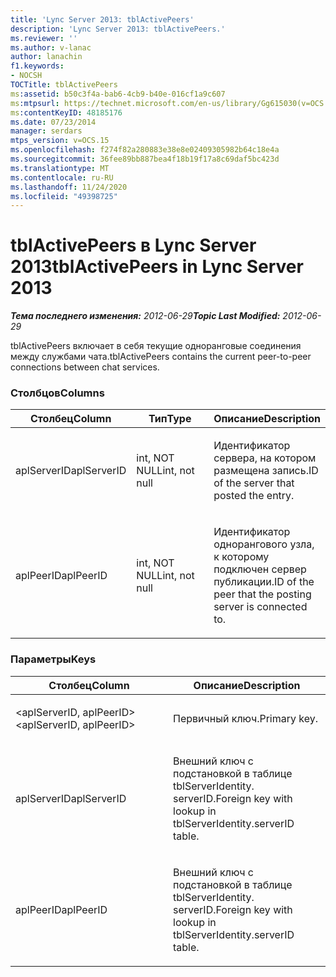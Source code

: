 ```yaml
---
title: 'Lync Server 2013: tblActivePeers'
description: 'Lync Server 2013: tblActivePeers.'
ms.reviewer: ''
ms.author: v-lanac
author: lanachin
f1.keywords:
- NOCSH
TOCTitle: tblActivePeers
ms:assetid: b50c3f4a-bab6-4cb9-b40e-016cf1a9c607
ms:mtpsurl: https://technet.microsoft.com/en-us/library/Gg615030(v=OCS.15)
ms:contentKeyID: 48185176
ms.date: 07/23/2014
manager: serdars
mtps_version: v=OCS.15
ms.openlocfilehash: f274f82a280883e38e8e02409305982b64c18e4a
ms.sourcegitcommit: 36fee89bb887bea4f18b19f17a8c69daf5bc423d
ms.translationtype: MT
ms.contentlocale: ru-RU
ms.lasthandoff: 11/24/2020
ms.locfileid: "49398725"
---
```

# <a name="tblactivepeers-in-lync-server-2013"></a><span data-ttu-id="4c2da-103">tblActivePeers в Lync Server 2013</span><span class="sxs-lookup"><span data-stu-id="4c2da-103">tblActivePeers in Lync Server 2013</span></span>

<div data-xmlns="http://www.w3.org/1999/xhtml">

<div class="topic" data-xmlns="http://www.w3.org/1999/xhtml" data-msxsl="urn:schemas-microsoft-com:xslt" data-cs="https://msdn.microsoft.com/">

<div data-asp="https://msdn2.microsoft.com/asp">



</div>

<div id="mainSection">

<div id="mainBody"><span data-ttu-id="4c2da-104">

<span> </span></span><span class="sxs-lookup"><span data-stu-id="4c2da-104">

<span> </span></span></span>

<span data-ttu-id="4c2da-105">_**Тема последнего изменения:** 2012-06-29_</span><span class="sxs-lookup"><span data-stu-id="4c2da-105">_**Topic Last Modified:** 2012-06-29_</span></span>

<span data-ttu-id="4c2da-106">tblActivePeers включает в себя текущие одноранговые соединения между службами чата.</span><span class="sxs-lookup"><span data-stu-id="4c2da-106">tblActivePeers contains the current peer-to-peer connections between chat services.</span></span>

### <a name="columns"></a><span data-ttu-id="4c2da-107">Столбцов</span><span class="sxs-lookup"><span data-stu-id="4c2da-107">Columns</span></span>

<table>
<colgroup>
<col style="width: 33%" />
<col style="width: 33%" />
<col style="width: 33%" />
</colgroup>
<thead>
<tr class="header">
<th><span data-ttu-id="4c2da-108">Столбец</span><span class="sxs-lookup"><span data-stu-id="4c2da-108">Column</span></span></th>
<th><span data-ttu-id="4c2da-109">Тип</span><span class="sxs-lookup"><span data-stu-id="4c2da-109">Type</span></span></th>
<th><span data-ttu-id="4c2da-110">Описание</span><span class="sxs-lookup"><span data-stu-id="4c2da-110">Description</span></span></th>
</tr>
</thead>
<tbody>
<tr class="odd">
<td><p><span data-ttu-id="4c2da-111">aplServerID</span><span class="sxs-lookup"><span data-stu-id="4c2da-111">aplServerID</span></span></p></td>
<td><p><span data-ttu-id="4c2da-112">int, NOT NULL</span><span class="sxs-lookup"><span data-stu-id="4c2da-112">int, not null</span></span></p></td>
<td><p><span data-ttu-id="4c2da-113">Идентификатор сервера, на котором размещена запись.</span><span class="sxs-lookup"><span data-stu-id="4c2da-113">ID of the server that posted the entry.</span></span></p></td>
</tr>
<tr class="even">
<td><p><span data-ttu-id="4c2da-114">aplPeerID</span><span class="sxs-lookup"><span data-stu-id="4c2da-114">aplPeerID</span></span></p></td>
<td><p><span data-ttu-id="4c2da-115">int, NOT NULL</span><span class="sxs-lookup"><span data-stu-id="4c2da-115">int, not null</span></span></p></td>
<td><p><span data-ttu-id="4c2da-116">Идентификатор однорангового узла, к которому подключен сервер публикации.</span><span class="sxs-lookup"><span data-stu-id="4c2da-116">ID of the peer that the posting server is connected to.</span></span></p></td>
</tr>
</tbody>
</table>


### <a name="keys"></a><span data-ttu-id="4c2da-117">Параметры</span><span class="sxs-lookup"><span data-stu-id="4c2da-117">Keys</span></span>

<table>
<colgroup>
<col style="width: 50%" />
<col style="width: 50%" />
</colgroup>
<thead>
<tr class="header">
<th><span data-ttu-id="4c2da-118">Столбец</span><span class="sxs-lookup"><span data-stu-id="4c2da-118">Column</span></span></th>
<th><span data-ttu-id="4c2da-119">Описание</span><span class="sxs-lookup"><span data-stu-id="4c2da-119">Description</span></span></th>
</tr>
</thead>
<tbody>
<tr class="odd">
<td><p><span data-ttu-id="4c2da-120">&lt;aplServerID, aplPeerID&gt;</span><span class="sxs-lookup"><span data-stu-id="4c2da-120">&lt;aplServerID, aplPeerID&gt;</span></span></p></td>
<td><p><span data-ttu-id="4c2da-121">Первичный ключ.</span><span class="sxs-lookup"><span data-stu-id="4c2da-121">Primary key.</span></span></p></td>
</tr>
<tr class="even">
<td><p><span data-ttu-id="4c2da-122">aplServerID</span><span class="sxs-lookup"><span data-stu-id="4c2da-122">aplServerID</span></span></p></td>
<td><p><span data-ttu-id="4c2da-123">Внешний ключ с подстановкой в таблице tblServerIdentity. serverID.</span><span class="sxs-lookup"><span data-stu-id="4c2da-123">Foreign key with lookup in tblServerIdentity.serverID table.</span></span></p></td>
</tr>
<tr class="odd">
<td><p><span data-ttu-id="4c2da-124">aplPeerID</span><span class="sxs-lookup"><span data-stu-id="4c2da-124">aplPeerID</span></span></p></td>
<td><p><span data-ttu-id="4c2da-125">Внешний ключ с подстановкой в таблице tblServerIdentity. serverID.</span><span class="sxs-lookup"><span data-stu-id="4c2da-125">Foreign key with lookup in tblServerIdentity.serverID table.</span></span></p></td>
</tr>
</tbody>
</table><span data-ttu-id="4c2da-126">


</div>

<span> </span>

</div>

</div>

</span><span class="sxs-lookup"><span data-stu-id="4c2da-126">


</div>

<span> </span>

</div>

</div>

</span></span></div>

